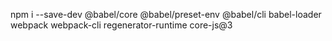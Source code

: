 npm i --save-dev @babel/core @babel/preset-env @babel/cli babel-loader webpack webpack-cli regenerator-runtime core-js@3